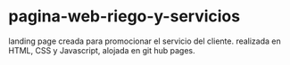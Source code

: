 # pagina-web-riego-y-servicios
landing page creada para promocionar el servicio del cliente. realizada en HTML, CSS y Javascript, alojada en git hub pages. 
